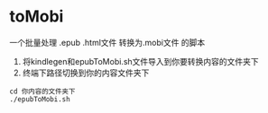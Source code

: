 # toMobi
一个批量处理 .epub .html文件 转换为.mobi文件 的脚本

1. 将kindlegen和epubToMobi.sh文件导入到你要转换内容的文件夹下
2. 终端下路径切换到你的内容文件夹下
```
cd 你内容的文件夹下
./epubToMobi.sh
```
